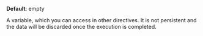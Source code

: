 **Default**: empty

A variable, which you can access in other directives. It is not
persistent and the data will be discarded once the execution is
completed.
